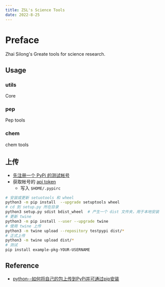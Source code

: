 ```yaml
---
title: ZSL's Science Tools
date: 2022-8-25
---
```


# Preface

Zhai Silong's Greate tools for science research.

## Usage

### utils

Core

### pep

Pep tools

### chem

chem tools

## 上传

- [先注册一个 PyPi 的测试帐号](https://test.pypi.org/account/register/)
- 获取帐号的 [api token](https://test.pypi.org/manage/account/token/)
  - 写入 `$HOME/.pypirc`

```bash
# 安装或更新 setuotools 和 wheel
python3 -m pip install  --upgrade setuptools wheel
# cd 到 setup.py 所在目录
python3 setup.py sdist bdist_wheel  # 产生一个 dist 文件夹，用于本地安装
# 更新 twine
python3 -m pip install --user --upgrade twine
# 使用 twine 上传
python3 -m twine upload --repository testpypi dist/*
# 正式上传
python3 -m twine upload dist/*
# 测试
pip install example-pkg-YOUR-USERNAME
```

## Reference

- [python--如何将自己的包上传到PyPi并可通过pip安装](https://blog.csdn.net/yifengchaoran/article/details/113447773)